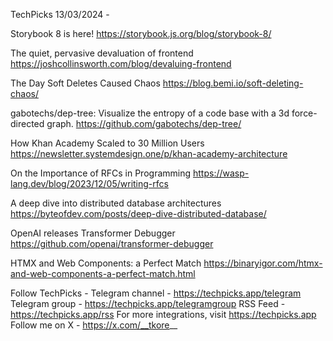 TechPicks 13/03/2024 -

Storybook 8 is here!
https://storybook.js.org/blog/storybook-8/

The quiet, pervasive devaluation of frontend
https://joshcollinsworth.com/blog/devaluing-frontend

The Day Soft Deletes Caused Chaos
https://blog.bemi.io/soft-deleting-chaos/

gabotechs/dep-tree: Visualize the entropy of a code base with a 3d force-directed graph.
https://github.com/gabotechs/dep-tree/

How Khan Academy Scaled to 30 Million Users
https://newsletter.systemdesign.one/p/khan-academy-architecture

On the Importance of RFCs in Programming
https://wasp-lang.dev/blog/2023/12/05/writing-rfcs

A deep dive into distributed database architectures
https://byteofdev.com/posts/deep-dive-distributed-database/

OpenAI releases Transformer Debugger
https://github.com/openai/transformer-debugger

HTMX and Web Components: a Perfect Match
https://binaryigor.com/htmx-and-web-components-a-perfect-match.html

Follow TechPicks -
Telegram channel - https://techpicks.app/telegram
Telegram group - https://techpicks.app/telegramgroup
RSS Feed - https://techpicks.app/rss
For more integrations, visit https://techpicks.app
Follow me on X - https://x.com/__tkore__